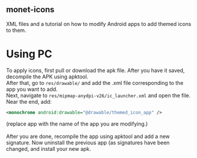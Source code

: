 ## monet-icons
XML files and a tutorial on how to modify Android apps to add themed icons to them.

# Using PC

To apply icons, first pull or download the apk file. After you have it saved, decompile the APK using apktool. <br> After that, go to `res/drawable/` and add the .xml file corresponding to the app you want to add. <br>
Next, navigate to `res/mipmap-anydpi-v26/ic_launcher.xml` and open the file. Near the end, add:
```xml 
<monochrome android:drawable="@drawable/themed_icon_app" />
```
(replace app with the name of the app you are modifying.) <br> <br>
After you are done, recompile the app using apktool and add a new signature. Now uninstall the previous app (as signatures have been changed, and install your new apk.
